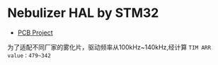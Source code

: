 # Nebulizer HAL by STM32
- [PCB Project](https://github.com/Sandman6z/Nebulizer_Medical_PCB)


为了适配不同厂家的雾化片，驱动频率从100kHz~140kHz,经计算
`TIM ARR value：479~342`